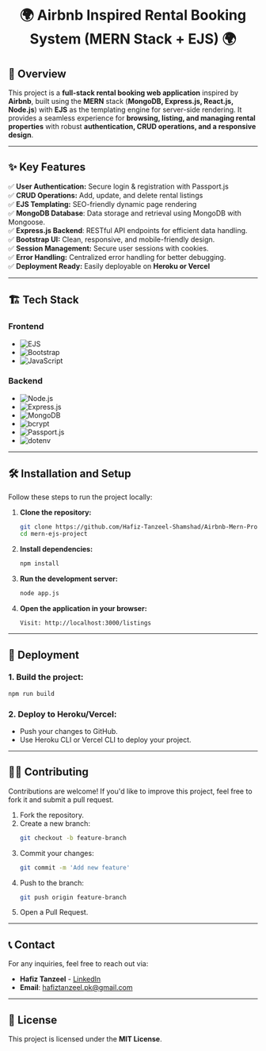 <h1 align="center">  🌍 Airbnb Inspired Rental Booking System (MERN Stack + EJS)  🌍
</h1>



 ## 🏡 Overview
This project is a **full-stack rental booking web application** inspired by **Airbnb**, built using the **MERN** stack (**MongoDB, Express.js, React.js, Node.js**) with **EJS** as the templating engine for server-side rendering. It provides a seamless experience for **browsing, listing, and managing rental properties** with robust **authentication, CRUD operations, and a responsive design**.

---

## ✨ Key Features  

 ✅ **User Authentication:** Secure login & registration with Passport.js  
 ✅ **CRUD Operations:** Add, update, and delete rental listings  
 ✅ **EJS Templating:** SEO-friendly dynamic page rendering  
 ✅ **MongoDB Database**: Data storage and retrieval using MongoDB with Mongoose.  
 ✅ **Express.js Backend**: RESTful API endpoints for efficient data handling. <br/>
 ✅ **Bootstrap UI:** Clean, responsive, and mobile-friendly design.  
 ✅ **Session Management:** Secure user sessions with cookies.  
 ✅ **Error Handling:** Centralized error handling for better debugging.  
 ✅ **Deployment Ready:** Easily deployable on **Heroku or Vercel**  

---

## 🏗️ Tech Stack

### Frontend
- ![EJS](https://img.shields.io/badge/EJS-Embedded%20JavaScript-blue)
- ![Bootstrap](https://img.shields.io/badge/Bootstrap-5.0-purple)
- ![JavaScript](https://img.shields.io/badge/JavaScript-ES6-yellow)

### Backend
- ![Node.js](https://img.shields.io/badge/Node.js-Server-6DA55F)
- ![Express.js](https://img.shields.io/badge/Express.js-Framework-blue)
- ![MongoDB](https://img.shields.io/badge/MongoDB-Mongoose-brightgreen)
- ![bcrypt](https://img.shields.io/badge/Bcrypt-Password%20Hashing-orange)
- ![Passport.js](https://img.shields.io/badge/Passport.js-Authentication%20Middleware-blue)
- ![dotenv](https://img.shields.io/badge/dotenv-Environment%20Variables-yellowgreen)

---

## 🛠️ Installation and Setup

Follow these steps to run the project locally:

1. **Clone the repository:**
   ```bash
   git clone https://github.com/Hafiz-Tanzeel-Shamshad/Airbnb-Mern-Project.git
   cd mern-ejs-project
   ```

2. **Install dependencies:**
   ```bash
   npm install
   ```

3. **Run the development server:**
   ```bash
   node app.js
   ```

4. **Open the application in your browser:**
   ```
   Visit: http://localhost:3000/listings
   ```

---

## 🚀 Deployment

### 1. Build the project:
   ```bash
   npm run build
   ```

### 2. Deploy to Heroku/Vercel:
- Push your changes to GitHub.
- Use Heroku CLI or Vercel CLI to deploy your project.

---

## 👨‍💻 Contributing

Contributions are welcome! If you'd like to improve this project, feel free to fork it and submit a pull request.

1. Fork the repository.
2. Create a new branch:
   ```bash
   git checkout -b feature-branch
   ```
3. Commit your changes:
   ```bash
   git commit -m 'Add new feature'
   ```
4. Push to the branch:
   ```bash
   git push origin feature-branch
   ```
5. Open a Pull Request.

---

## 📞 Contact

For any inquiries, feel free to reach out via:
- **Hafiz Tanzeel** - [LinkedIn](https://www.linkedin.com/in/hafiz-tanzeel-shamshad-8680a8309/)
- **Email**: [hafiztanzeel.pk@gmail.com](mailto:hafiztanzeel.pk@gmail.com)

---

## 📜 License

This project is licensed under the **MIT License**.
